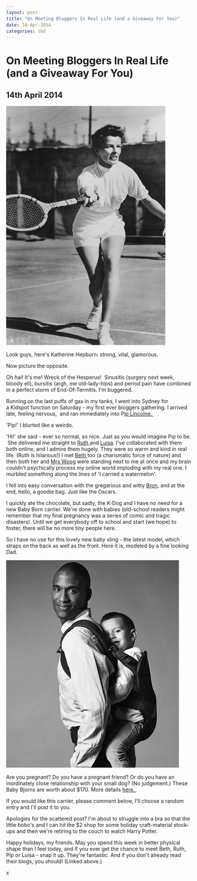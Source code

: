 ```yaml
---
layout: post
title: "On Meeting Bloggers In Real Life (and a Giveaway For You)"
date: 14-Apr-2014
categories: tbd
---
```


# On Meeting Bloggers In Real Life (and a Giveaway For You)

## 14th April 2014

<img class="photo-horiz" src="/images/2014/04/ImageGen.jpg" />

Look guys,   here's Katherine Hepburn: strong,   vital, glamorous.

Now picture the opposite.

Oh hai! It's me! Wreck of the Hesperus!  Sinusitis (surgery next week, bloody ell), bursitis (argh, me old-lady-hips) and period pain have combined in a perfect storm of End-Of-Termitis. I'm buggered.

Running on the last puffs of gas in my tanks, I went into Sydney for a Kidspot function on Saturday - my first ever bloggers gathering. I arrived late, feeling nervous,  and ran immediately into P<a href="http://meetmeatmikes.com/">ip Lincolne. </a>

'Pip!' I blurted like a weirdo.

'Hi!' she said - ever so normal, so nice. Just as you would imagine Pip to be.  She delivered me straight to <a href="http://gourmetgirl-friend.blogspot.com.au/">Ruth </a>and <a href="http://instagram.com/luisabrimble">Luisa</a>. I've collaborated with them both online, and I admire them hugely. They were so warm and kind in real life. (Ruth is hilarious!) I met <a href="http://baby-mac.com/">Beth </a>too (a charismatic force of nature) and then both her and <a href="http://www.woogsworld.com/">Mrs Woog</a> were standing next to me at once and my brain couldn't psychically process my online world imploding with my real one. I murbled something along the lines of 'I carried a watermelon'.

I fell into easy conversation with the gregarious and witty <a href="http://maxabellaloves.blogspot.com.au/">Bron</a>, and at the end, hello, a goodie bag. Just like the Oscars.

I quickly ate the chocolate, but sadly, the K-Dog and I have no need for a new Baby Born carrier. We're done with babies (old-school readers might remember that my final pregnancy was a series of comic and tragic disasters). Until we get everybody off to school and start (we hope) to foster, there will be no more tiny people here.

So I have no use for this lovely new baby sling - the latest model, which straps on the back as well as the front. Here it is, modeled by a fine looking Dad.

<img class="photo-horiz" src="/images/2014/04/baby-carrier-one-babybjorn.jpg" />

Are you pregnant? Do you have a pregnant friend? Or do you have an inordinately close relationship with your small dog? (No judgement.) These Baby Bjorns are worth about $170. More details <a href="http://www.babybjorn.com.au/products/baby-carriers/baby-carrier-one-/baby-carrier-one/">here. </a>

If you would like this carrier, please comment below, I'll choose a random entry and I'll post it to you.

Apologies for the scattered post? I'm about to struggle into a bra so that the little bobo's and I can hit the $2 shop for some holiday craft-material stock-ups and then we're retiring to the couch to watch Harry Potter.

Happy holidays, my friends. May you spend this week in better physical shape than I feel today, and if you ever get the chance to meet Beth, Ruth, Pip or Luisa - snap it up. They're fantastic. And if you don't already read their blogs, you should! (Linked above.)

x

 
